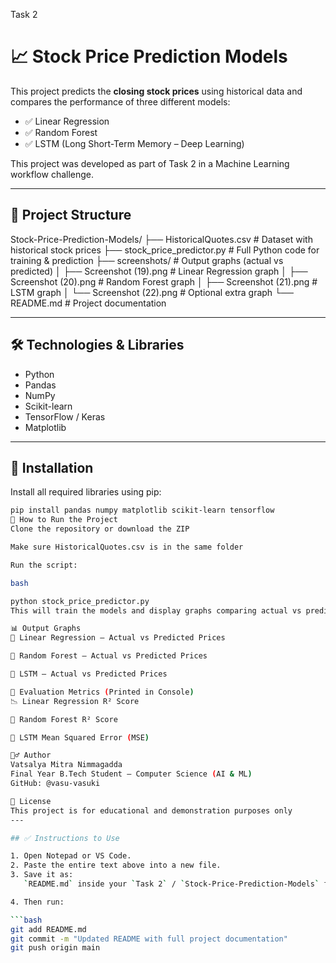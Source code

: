 Task 2
# 📈 Stock Price Prediction Models

This project predicts the **closing stock prices** using historical data and compares the performance of three different models:

- ✅ Linear Regression  
- ✅ Random Forest  
- ✅ LSTM (Long Short-Term Memory – Deep Learning)

This project was developed as part of Task 2 in a Machine Learning workflow challenge.

---

## 📁 Project Structure

Stock-Price-Prediction-Models/
├── HistoricalQuotes.csv # Dataset with historical stock prices
├── stock_price_predictor.py # Full Python code for training & prediction
├── screenshots/ # Output graphs (actual vs predicted)
│ ├── Screenshot (19).png # Linear Regression graph
│ ├── Screenshot (20).png # Random Forest graph
│ ├── Screenshot (21).png # LSTM graph
│ └── Screenshot (22).png # Optional extra graph
└── README.md # Project documentation

---

## 🛠️ Technologies & Libraries

- Python
- Pandas
- NumPy
- Scikit-learn
- TensorFlow / Keras
- Matplotlib

---

## 🔧 Installation

Install all required libraries using pip:

```bash
pip install pandas numpy matplotlib scikit-learn tensorflow
🚀 How to Run the Project
Clone the repository or download the ZIP

Make sure HistoricalQuotes.csv is in the same folder

Run the script:

bash

python stock_price_predictor.py
This will train the models and display graphs comparing actual vs predicted prices.

📊 Output Graphs
🔹 Linear Regression – Actual vs Predicted Prices

🔹 Random Forest – Actual vs Predicted Prices

🔹 LSTM – Actual vs Predicted Prices

📌 Evaluation Metrics (Printed in Console)
📉 Linear Regression R² Score

🌲 Random Forest R² Score

🔁 LSTM Mean Squared Error (MSE)

🙋‍♂️ Author
Vatsalya Mitra Nimmagadda
Final Year B.Tech Student – Computer Science (AI & ML)
GitHub: @vasu-vasuki

📎 License
This project is for educational and demonstration purposes only
---

## ✅ Instructions to Use

1. Open Notepad or VS Code.
2. Paste the entire text above into a new file.
3. Save it as:  
   `README.md` inside your `Task 2` / `Stock-Price-Prediction-Models` folder.

4. Then run:

```bash
git add README.md
git commit -m "Updated README with full project documentation"
git push origin main

